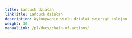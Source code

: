 ```yaml
---
title: Łańcuch działań
linkTitle: Łańcuch działań
description: Wykonywanie wielu działań zwierząt kolejno
weight: 30
manualLink: /pl/docs/chain-of-actions/
---
```

<script>
  window.location.href = "/pl/docs/chain-of-actions/";
</script>
